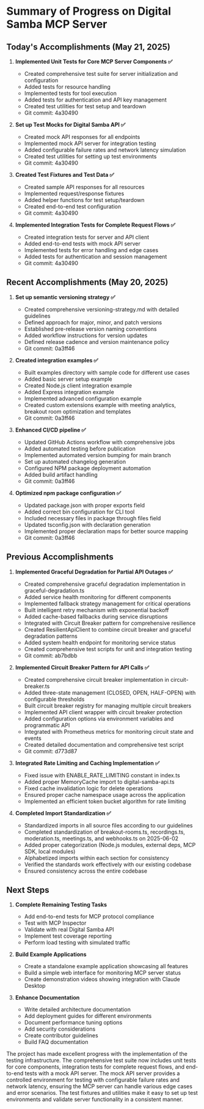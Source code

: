 # Summary of Progress on Digital Samba MCP Server

## Today's Accomplishments (May 21, 2025)

1. **Implemented Unit Tests for Core MCP Server Components ✅**
   - Created comprehensive test suite for server initialization and configuration
   - Added tests for resource handling
   - Implemented tests for tool execution
   - Added tests for authentication and API key management
   - Created test utilities for test setup and teardown
   - Git commit: 4a30490

2. **Set up Test Mocks for Digital Samba API ✅**
   - Created mock API responses for all endpoints
   - Implemented mock API server for integration testing
   - Added configurable failure rates and network latency simulation
   - Created test utilities for setting up test environments
   - Git commit: 4a30490

3. **Created Test Fixtures and Test Data ✅**
   - Created sample API responses for all resources
   - Implemented request/response fixtures
   - Added helper functions for test setup/teardown
   - Created end-to-end test configuration
   - Git commit: 4a30490

4. **Implemented Integration Tests for Complete Request Flows ✅**
   - Created integration tests for server and API client
   - Added end-to-end tests with mock API server
   - Implemented tests for error handling and edge cases
   - Added tests for authentication and session management
   - Git commit: 4a30490

## Recent Accomplishments (May 20, 2025)

1. **Set up semantic versioning strategy ✅**
   - Created comprehensive versioning-strategy.md with detailed guidelines
   - Defined approach for major, minor, and patch versions
   - Established pre-release version naming conventions
   - Added workflow instructions for version updates
   - Defined release cadence and version maintenance policy
   - Git commit: 0a3ff46

2. **Created integration examples ✅**
   - Built examples directory with sample code for different use cases
   - Added basic server setup example
   - Created Node.js client integration example
   - Added Express integration example
   - Implemented advanced configuration example
   - Created custom extensions example with meeting analytics, breakout room optimization and templates
   - Git commit: 0a3ff46

3. **Enhanced CI/CD pipeline ✅**
   - Updated GitHub Actions workflow with comprehensive jobs
   - Added automated testing before publication
   - Implemented automated version bumping for main branch
   - Set up automated changelog generation
   - Configured NPM package deployment automation
   - Added build artifact handling
   - Git commit: 0a3ff46

4. **Optimized npm package configuration ✅**
   - Updated package.json with proper exports field
   - Added correct bin configuration for CLI tool
   - Included necessary files in package through files field
   - Updated tsconfig.json with declaration generation
   - Implemented proper declaration maps for better source mapping
   - Git commit: 0a3ff46

## Previous Accomplishments

1. **Implemented Graceful Degradation for Partial API Outages ✅**
   - Created comprehensive graceful degradation implementation in graceful-degradation.ts
   - Added service health monitoring for different components
   - Implemented fallback strategy management for critical operations
   - Built intelligent retry mechanism with exponential backoff
   - Added cache-based fallbacks during service disruptions
   - Integrated with Circuit Breaker pattern for comprehensive resilience
   - Created ResilientApiClient to combine circuit breaker and graceful degradation patterns
   - Added system health endpoint for monitoring service status
   - Created comprehensive test scripts for unit and integration testing
   - Git commit: ab7bdbb

2. **Implemented Circuit Breaker Pattern for API Calls ✅**
   - Created comprehensive circuit breaker implementation in circuit-breaker.ts
   - Added three-state management (CLOSED, OPEN, HALF-OPEN) with configurable thresholds
   - Built circuit breaker registry for managing multiple circuit breakers
   - Implemented API client wrapper with circuit breaker protection
   - Added configuration options via environment variables and programmatic API
   - Integrated with Prometheus metrics for monitoring circuit state and events
   - Created detailed documentation and comprehensive test script
   - Git commit: d773d87

3. **Integrated Rate Limiting and Caching Implementation ✅**
   - Fixed issue with ENABLE_RATE_LIMITING constant in index.ts
   - Added proper MemoryCache import to digital-samba-api.ts
   - Fixed cache invalidation logic for delete operations
   - Ensured proper cache namespace usage across the application
   - Implemented an efficient token bucket algorithm for rate limiting

4. **Completed Import Standardization ✅**
   - Standardized imports in all source files according to our guidelines
   - Completed standardization of breakout-rooms.ts, recordings.ts, moderation.ts, meetings.ts, and webhooks.ts on 2025-06-02
   - Added proper categorization (Node.js modules, external deps, MCP SDK, local modules)
   - Alphabetized imports within each section for consistency
   - Verified the standards work effectively with our existing codebase
   - Ensured consistency across the entire codebase

## Next Steps

1. **Complete Remaining Testing Tasks**
   - Add end-to-end tests for MCP protocol compliance
   - Test with MCP Inspector
   - Validate with real Digital Samba API
   - Implement test coverage reporting
   - Perform load testing with simulated traffic

2. **Build Example Applications**
   - Create a standalone example application showcasing all features
   - Build a simple web interface for monitoring MCP server status
   - Create demonstration videos showing integration with Claude Desktop

3. **Enhance Documentation**
   - Write detailed architecture documentation
   - Add deployment guides for different environments
   - Document performance tuning options
   - Add security considerations
   - Create contributor guidelines
   - Build FAQ documentation

The project has made excellent progress with the implementation of the testing infrastructure. The comprehensive test suite now includes unit tests for core components, integration tests for complete request flows, and end-to-end tests with a mock API server. The mock API server provides a controlled environment for testing with configurable failure rates and network latency, ensuring the MCP server can handle various edge cases and error scenarios. The test fixtures and utilities make it easy to set up test environments and validate server functionality in a consistent manner.
